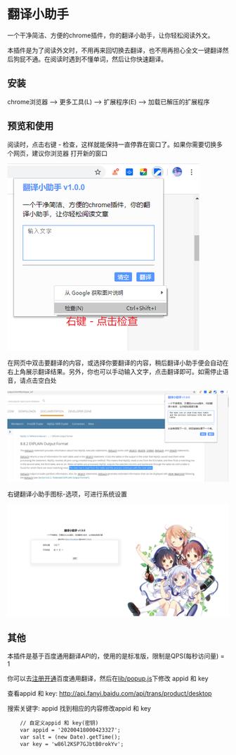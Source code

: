 # 翻译小助手

一个干净简洁、方便的chrome插件，你的翻译小助手，让你轻松阅读外文。

本插件是为了阅读外文时，不用再来回切换去翻译，也不用再担心全文一键翻译然后狗屁不通。在阅读时遇到不懂单词，然后让你快速翻译。


## 安装
chrome浏览器 ——> 更多工具(L) ——> 扩展程序(E) ——> 加载已解压的扩展程序


## 预览和使用

阅读时，点击右键 - 检查，这样就能保持一直停靠在窗口了。如果你需要切换多个网页，建议你浏览器 打开新的窗口

![demo3](img/3.png) 


在网页中双击要翻译的内容，或选择你要翻译的内容，稍后翻译小助手便会自动在右上角展示翻译结果。另外，你也可以手动输入文字，点击翻译即可。如需停止语音，请点击空白处

![demo1](img/1.png)

右键翻译小助手图标-选项，可进行系统设置

![demo2](img/2.png)

## 其他

本插件是基于百度通用翻译API的，使用的是标准版，限制是QPS(每秒访问量) = 1

你可以去[注册开通](http://api.fanyi.baidu.com/product/11)百度通用翻译，然后在[lib/popup.js](lib/popup.js)下修改 appid 和 key

查看appid 和 key: http://api.fanyi.baidu.com/api/trans/product/desktop


搜索关键字: appid 找到相应的内容修改appid 和 key
```
    // 自定义appid 和 key(密钥)
    var appid = '20200418000423327';
    var salt = (new Date).getTime();
    var key = 'w86l2KSP7GJbtB0rokYv';
```


